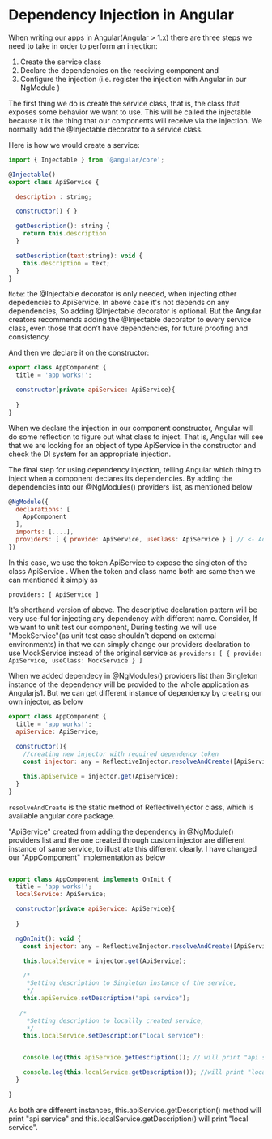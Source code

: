 # Dependency Injection in Angular
When writing our apps in Angular(Angular > 1.x) there are three steps we need to take in order to perform an injection:
1. Create the service class
2. Declare the dependencies on the receiving component and
3. Configure the injection (i.e. register the injection with Angular in our NgModule )

The first thing we do is create the service class, that is, the class that exposes some behavior we want
to use. This will be called the injectable because it is the thing that our components will receive via
the injection. We normally add the @Injectable decorator to a service class.

Here is how we would create a service:
```js
import { Injectable } from '@angular/core';

@Injectable()
export class ApiService {

  description : string;

  constructor() { }

  getDescription(): string {
    return this.description
  }

  setDescription(text:string): void {
    this.description = text;
  }
}
```

```Note```: the @Injectable decorator is only needed, when injecting other depedencies to ApiService. In above case it's not depends on any dependencies, So adding @Injectable decorator is optional. But the Angular creators recommends adding the
@Injectable decorator to every service class, even those that don’t have dependencies, for future proofing and consistency.


And then we declare it on the constructor:
```js
export class AppComponent {
  title = 'app works!';

  constructor(private apiService: ApiService){
    
  }
}
```
When we declare the injection in our component constructor, Angular will do some reflection to figure out what class to inject. That is, Angular will see that we are looking for an object of type ApiService in the constructor and check the DI system for an appropriate injection.



The final step for using dependency injection, telling Angular which thing to inject when a component declares its dependencies. By adding the dependencies into our @NgModules() providers list, as mentioned below
```js
@NgModule({
  declarations: [
    AppComponent
  ],
  imports: [....],
  providers: [ { provide: ApiService, useClass: ApiService } ] // <- Adding dependencies here
})
```
In this case, we use the token ApiService to expose the singleton of the class ApiService . When the token and class name both are same then we can mentioned it simply as

```providers: [ ApiService ]```

It's shorthand version of above. The descriptive declaration pattern will be very use-ful for injecting any dependency with different name. Consider, If we want to unit test our component, During testing we will use "MockService"(as unit test case shouldn't depend on external environments) in that
we can simply change our providers declaration to use MockService instead of the original service as
```providers: [ { provide: ApiService, useClass: MockService } ]```


When we added dependecy in @NgModules() providers list than Singleton instance of the dependency will be provided to the whole application as Angularjs1. But we can get different instance of dependency by creating our own injector, as below

```js
export class AppComponent {
  title = 'app works!';
  apiService: ApiService;
  
  constructor(){
    //creating new injector with required dependency token
    const injector: any = ReflectiveInjector.resolveAndCreate([ApiService]);

    this.apiService = injector.get(ApiService);
  }
}
```
```resolveAndCreate``` is the static method of ReflectiveInjector class, which is available angular core package.


"ApiService" created from adding the dependency in @NgModule() providers list and the one created through custom injector are different instance of same service, to illustrate this different clearly. I have changed our "AppComponent" implementation as below

```js

export class AppComponent implements OnInit {
  title = 'app works!';
  localService: ApiService;

  constructor(private apiService: ApiService){
    
  }

  ngOnInit(): void {
    const injector: any = ReflectiveInjector.resolveAndCreate([ApiService]);

    this.localService = injector.get(ApiService);

    /*
     *Setting description to Singleton instance of the service,
     */
    this.apiService.setDescription("api service");
   
   /*
     *Setting description to locallly created service,
     */
    this.localService.setDescription("local service");


    console.log(this.apiService.getDescription()); // will print "api service"

    console.log(this.localService.getDescription()); //will print "local service"
  }

}

```

As both are different instances, this.apiService.getDescription() method will print "api service" and this.localService.getDescription() will print "local service".









